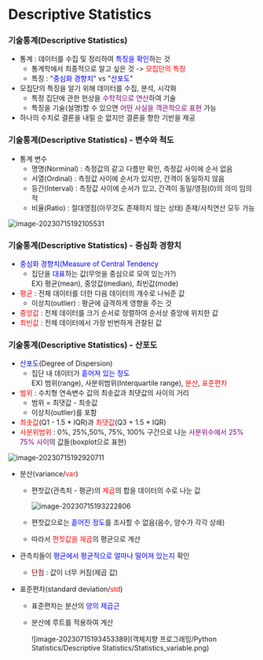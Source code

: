 # Descriptive Statistics

### 기술통계(Descriptive Statistics)

* 통계 : 데이터를 수집 및 정리하여 <span style="color:blue">특징을 확인</span>하는 것
  * 통계학에서 최종적으로 알고 싶은 것 -> <span style = "color:red">모집단의 특징</span>
  * 특징 : "<span style="color:blue">중심화 경향치</span>" vs "<span style="color:blue">산포도</span>"
* 모집단의 특징을 알기 위해 데이터를 수집, 분석, 시각화
  * 특정 집단에 관한 현상을 <span style="color:purple">수학적으로 연산</span>하여 기술
  * 특징을 기술(설명)할 수 있으면 <span style="color:purple">어떤 사실을 객관적으로 표현</span> 가능
* 하나의 수치로 결론을 내릴 순 없지만 결론을 향한 기반을 제공



### 기술통계(Descriptive Statistics) - 변수와 척도

* 통계 변수
  * 명명(Norminal) : 측정값의 같고 다름만 확인, 측정값 사이에 순서 없음
  * 서열(Ordinal) : 측정값 사이에 순서가 있지만, 간격이 동일하지 않음
  * 등간(Interval) : 측정값 사이에 순서가 있고, 간격이 동일/영점(0)의 의미 임의적
  * 비율(Ratio) : 절대영점(아무것도 존재하지 않는 상태) 존재/사칙연산 모두 가능

![image-20230715192105531](C:\Users\ehddn\AppData\Roaming\Typora\typora-user-images\image-20230715192105531.png)



### 기술통계(Descriptive Statistics) - 중심화 경향치

* <span style="color:blue">중심화 경향치(Measure of Central Tendency</span>
  * 집단을 <span style="color:blue">대표</span>하는 값(무엇을 중심으로 모여 있는가?)<br/>EX) 평균(mean), 중앙값(median), 최빈값(mode)
* <span style ="color:red">평균</span> : 전체 데이터를 더한 다음 데이터의 개수로 나눠준 값
  * 이상치(outlier) : 평균에 급격하게 영향을 주는 것
* <span style ="color:red">중앙값</span> : 전체 데이터를 크기 순서로 정렬하여 순서상 중앙에 위치한 값
* <span style ="color:red">최빈값</span> : 전체 데이터에서 가장 빈번하게 관찰된 값



### 기술통계(Descriptive Statistics) - 산포도

* <span style ="color:blue">산포도</span>(Degree of Dispersion)
  * 집단 내 데이터가 <span style ="color:blue">흩어져 있는 정도</span><br/>EX) 범위(range), 사분위범위(Interquartile range), <span style ="color:red">분산</span>, <span style ="color:red">표준편차</span>
* <span style ="color:red">범위</span> : 수치형 연속변수 값의 최솟값과 최댓값의 사이의 거리
  * 범위 = 최댓값 - 최솟값
  * 이상치(outlier)를 포함
* <span style ="color:red">최솟값</span>(Q1 - 1.5 * IQR)과 <span style ="color:red">최댓값</span>(Q3 + 1.5 * IQR)
* <span style ="color:red">사분위범위</span> : 0%, 25%,50%, 75%, 100% 구간으로 나눈 <span style ="color:purple">사분위수에서 25% 75% 사이</span>의 값들(boxplot으로 표현)

![image-20230715192920711](C:\Users\ehddn\AppData\Roaming\Typora\typora-user-images\image-20230715192920711.png)

* 분산(variance/<span style="color:red">var</span>)

  * 편찻값(관측치 - 평균)의 <span style="color:red">제곱</span>의 합을 데이터의 수로 나눈 값

    ![image-20230715193222806](C:\Users\ehddn\AppData\Roaming\Typora\typora-user-images\image-20230715193222806.png)

  * 편찻값으로는 <span style="color:blue">흩어진 정도</span>를 조사할 수 없음(음수, 양수가 각각 상쇄)

  * 따라서 <span style="color:red">편찻값을 제곱</span>의 평균으로 계산

* 관측치들이 <span style="color:blue">평균에서 평균적으로 얼마나 떨어져 있는지</span> 확인

  * <span style="color:maroon">단점</span> : 값이 너무 커짐(제곱 값)

* 표준편차(standard deviation/<span style="color:red">std</span>)

  * 표준편차는 분산의 <span style="color:blue">양의 제곱근</span>

  * 분산에 루트를 적용하여 계산

    ![image-20230715193453389](객체지향 프로그래밍/Python Statistics/Descriptive Statistics/Statistics_variable.png)

    

